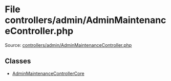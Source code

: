 File controllers/admin/AdminMaintenanceController.php
=========
Source: [controllers/admin/AdminMaintenanceController.php](https://github.com/PrestaShop/PrestaShop/blob/1.6.1.1/controllers/admin/AdminMaintenanceController.php)


Classes
-------

* [AdminMaintenanceControllerCore](class.AdminMaintenanceControllerCore.md)

